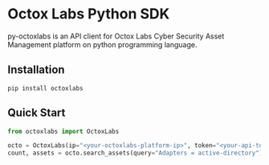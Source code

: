 # Octox Labs Python SDK
py-octoxlabs is an API client for Octox Labs Cyber Security Asset Management platform on python programming language.

## Installation
```shell
pip install octoxlabs
```

## Quick Start
```python
from octoxlabs import OctoxLabs

octo = OctoxLabs(ip="<your-octoxlabs-platform-ip>", token="<your-api-token>")
count, assets = octo.search_assets(query="Adapters = active-directory")
```
